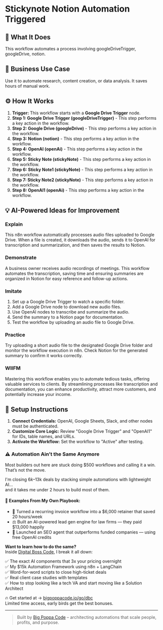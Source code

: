 # Stickynote Notion Automation Triggered

## 🚀 What It Does
This workflow automates a process involving googleDriveTrigger, googleDrive, notion.

## 💼 Business Use Case
Use it to automate research, content creation, or data analysis. It saves hours of manual work.

## ⚙️ How It Works
1.  **Trigger:** This workflow starts with a **Google Drive Trigger** node.
2. **Step 1: Google Drive Trigger (googleDriveTrigger)** - This step performs a key action in the workflow.
3. **Step 2: Google Drive (googleDrive)** - This step performs a key action in the workflow.
4. **Step 3: Notion (notion)** - This step performs a key action in the workflow.
5. **Step 4: OpenAI (openAi)** - This step performs a key action in the workflow.
6. **Step 5: Sticky Note (stickyNote)** - This step performs a key action in the workflow.
7. **Step 6: Sticky Note1 (stickyNote)** - This step performs a key action in the workflow.
8. **Step 7: Sticky Note2 (stickyNote)** - This step performs a key action in the workflow.
9. **Step 8: OpenAI1 (openAi)** - This step performs a key action in the workflow.

## 💡 AI-Powered Ideas for Improvement
### Explain
This n8n workflow automatically processes audio files uploaded to Google Drive. When a file is created, it downloads the audio, sends it to OpenAI for transcription and summarization, and then saves the results to Notion.

### Demonstrate
A business owner receives audio recordings of meetings. This workflow automates the transcription, saving time and ensuring summaries are organized in Notion for easy reference and follow-up actions.

### Imitate
1. Set up a Google Drive Trigger to watch a specific folder.
2. Add a Google Drive node to download new audio files.
3. Use OpenAI nodes to transcribe and summarize the audio.
4. Send the summary to a Notion page for documentation.
5. Test the workflow by uploading an audio file to Google Drive.

### Practice
Try uploading a short audio file to the designated Google Drive folder and monitor the workflow execution in n8n. Check Notion for the generated summary to confirm it works correctly.

### WIIFM
Mastering this workflow enables you to automate tedious tasks, offering valuable services to clients. By streamlining processes like transcription and documentation, you can enhance productivity, attract more customers, and potentially increase your income.

## 🔧 Setup Instructions
1. **Connect Credentials:** OpenAI, Google Sheets, Slack, and other nodes must be authenticated.
2. **Customize Core Logic:** Review "Google Drive Trigger" and "OpenAI1" for IDs, table names, and URLs.
3. **Activate the Workflow:** Set the workflow to "Active" after testing.

### ⚠️ Automation Ain’t the Same Anymore

Most builders out here are stuck doing $500 workflows and calling it a win.  
That’s not the move.  

I'm closing $6k–$13k deals by stacking simple automations with lightweight AI...  
and it takes me under 2 hours to build most of them.

#### 🧠 Examples From My Own Playbook:
- 🔁 Turned a recurring invoice workflow into a $6,000 retainer that saved 20 hours/week  
- ⚖️ Built an AI-powered lead gen engine for law firms — they paid $13,000 happily  
- 🚀 Launched an SEO agent that outperforms funded companies — using free OpenAI credits  

**Want to learn how to do the same?**  
Inside [Digital Boss Code](https://bigpoppacode.io/go/dbc), I break it all down:

✅ The exact AI components that 3x your pricing overnight  
✅ My $15k Automation Framework using n8n + LangChain  
✅ Word-for-word scripts to close high-ticket deals  
✅ Real client case studies with templates  
✅ How to stop looking like a tech VA and start moving like a Solution Architect  

🔥 Get started at → [bigpoppacode.io/go/dbc](https://bigpoppacode.io/go/dbc)  
Limited time access, early birds get the best bonuses.

---
> Built by [Big Poppa Code](https://bigpoppacode.io) – architecting automations that scale people, profits, and purpose.
